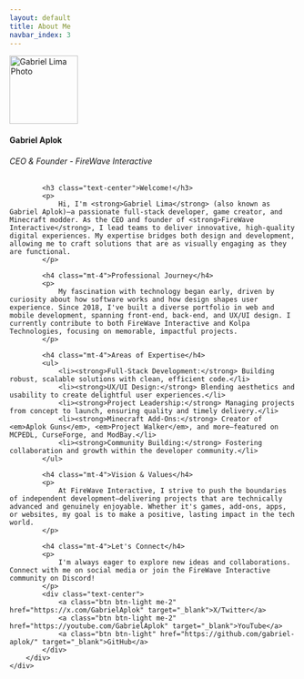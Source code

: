 ```yaml
---
layout: default
title: About Me
navbar_index: 3
---
```


<div class="text-center">
	<img class="rounded-circle" style="width: 120px;" src="{{ '/assets/img/profile.png' | absolute_url }}" alt="Gabriel Lima Photo">
	<br>
	<h4>Gabriel Aplok</h4>
	<h6 class="text-primary">CEO & Founder - FireWave Interactive</h6>
</div>

<div class="container mt-4">
	<div class="row">
		<div class="col-md-8 offset-md-2">

    		<h3 class="text-center">Welcome!</h3>
    		<p>
    			Hi, I'm <strong>Gabriel Lima</strong> (also known as Gabriel Aplok)—a passionate full-stack developer, game creator, and Minecraft modder. As the CEO and founder of <strong>FireWave Interactive</strong>, I lead teams to deliver innovative, high-quality digital experiences. My expertise bridges both design and development, allowing me to craft solutions that are as visually engaging as they are functional.
    		</p>

    		<h4 class="mt-4">Professional Journey</h4>
    		<p>
    			My fascination with technology began early, driven by curiosity about how software works and how design shapes user experience. Since 2018, I've built a diverse portfolio in web and mobile development, spanning front-end, back-end, and UX/UI design. I currently contribute to both FireWave Interactive and Kolpa Technologies, focusing on memorable, impactful projects.
    		</p>

    		<h4 class="mt-4">Areas of Expertise</h4>
    		<ul>
    			<li><strong>Full-Stack Development:</strong> Building robust, scalable solutions with clean, efficient code.</li>
    			<li><strong>UX/UI Design:</strong> Blending aesthetics and usability to create delightful user experiences.</li>
    			<li><strong>Project Leadership:</strong> Managing projects from concept to launch, ensuring quality and timely delivery.</li>
    			<li><strong>Minecraft Add-Ons:</strong> Creator of <em>Aplok Guns</em>, <em>Project Walker</em>, and more—featured on MCPEDL, CurseForge, and ModBay.</li>
    			<li><strong>Community Building:</strong> Fostering collaboration and growth within the developer community.</li>
    		</ul>

    		<h4 class="mt-4">Vision & Values</h4>
    		<p>
    			At FireWave Interactive, I strive to push the boundaries of independent development—delivering projects that are technically advanced and genuinely enjoyable. Whether it's games, add-ons, apps, or websites, my goal is to make a positive, lasting impact in the tech world.
    		</p>

    		<h4 class="mt-4">Let's Connect</h4>
    		<p>
    			I'm always eager to explore new ideas and collaborations. Connect with me on social media or join the FireWave Interactive community on Discord!
    		</p>
    		<div class="text-center">
    			<a class="btn btn-light me-2" href="https://x.com/GabrielAplok" target="_blank">X/Twitter</a>
    			<a class="btn btn-light me-2" href="https://youtube.com/GabrielAplok" target="_blank">YouTube</a>
    			<a class="btn btn-light" href="https://github.com/gabriel-aplok/" target="_blank">GitHub</a>
    		</div>
    	</div>
    </div>

</div>
